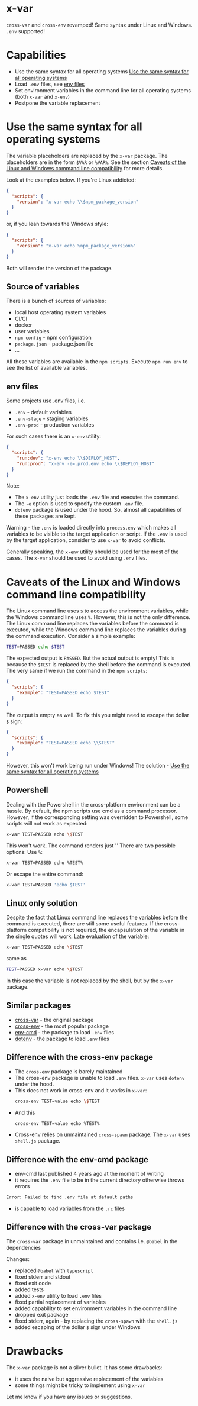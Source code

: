 # x-var

`cross-var` and `cross-env` revamped! Same syntax under Linux and Windows. `.env` supported!

# Capabilities

* Use the same syntax for all operating systems [Use the same syntax for all operating systems](#use-the-same-syntax-for-all-operating-systems)
* Load `.env` files, see [env files](#env-files)
* Set environment variables in the command line for all operating systems (both `x-var` and `x-env`)
* Postpone the variable replacement

# Use the same syntax for all operating systems

The variable placeholders are replaced by the `x-var` package. The placeholders are in the form `$VAR` or `%VAR%`.
See the section [Caveats of the Linux and Windows command line compatibility](#caveats-of-the-Linux-and-Windows-command-line-compatibility) for more details.

Look at the examples below. If you're Linux addicted:
```json
{
  "scripts": {
    "version": "x-var echo \\$npm_package_version"
  }
}
```
or, if you lean towards the Windows style:
```json
{
  "scripts": {
    "version": "x-var echo %npm_package_version%"
  }
}
```
Both will render the version of the package.

## Source of variables

There is a bunch of sources of variables:
* local host operating system variables
* CI/CI
* docker
* user variables
* `npm config` - npm configuration
* `package.json` - package.json file
* ...

All these variables are available in the `npm scripts`.
Execute `npm run env` to see the list of available variables.

## env files

Some projects use .env files, i.e.
* `.env` - default variables
* `.env-stage` - staging variables
* `.env-prod` - production variables

For such cases there is an `x-env` utility:
```json
{
  "scripts": {
    "run:dev": "x-env echo \\$DEPLOY_HOST",
    "run:prod": "x-env -e=.prod.env echo \\$DEPLOY_HOST"
  }
}
```
Note:
* The `x-env` utility just loads the `.env` file and executes the command.
* The `-e` option is used to specify the custom `.env` file.
* `dotenv` package is used under the hood. So, almost all capabilities of these packages are kept.

Warning - the `.env` is loaded directly into `process.env` which makes all variables to be visible to the target application or script. If the `.env` is used by the target application, consider to use `x-var` to avoid conflicts.

Generally speaking, the `x-env` utility should be used for the most of the cases. The `x-var` should be used to avoid using `.env` files.

# Caveats of the Linux and Windows command line compatibility

The Linux command line uses `$` to access the environment variables, while the Windows command line uses `%`.
However, this is not the only difference. The Linux command line replaces the variables before the command is executed, while the Windows command line replaces the variables during the command execution.
Consider a simple example:
```bash 
TEST=PASSED echo $TEST
```
The expected output is `PASSED`. But the actual output is empty!
This is because the `$TEST` is replaced by the shell before the command is executed.
The very same if we run the command in the `npm scripts`:
```json
{
  "scripts": {
    "example": "TEST=PASSED echo $TEST"
  }
}
```
The output is empty as well. To fix this you might need to escape the dollar `$` sign:
```json
{
  "scripts": {
    "example": "TEST=PASSED echo \\$TEST"
  }
}
```
However, this won't work being run under Windows! The solution - [Use the same syntax for all operating systems](#use-the-same-syntax-for-all-operating-systems)

## Powershell

Dealing with the Powershell in the cross-platform environment can be a hassle. By default, the npm scripts use cmd as a command processor.
However, if the corresponding setting was overridden to Powershell, some scripts will not work as expected:
```bash
x-var TEST=PASSED echo \$TEST
```
This won't work. The command renders just '\'
There are two possible options:
Use `%`:
```bash
x-var TEST=PASSED echo %TEST%
```
Or escape the entire command:
```bash
x-var TEST=PASSED 'echo $TEST'
```

## Linux only solution

Despite the fact that Linux command line replaces the variables before the command is executed, there are still some useful features.
If the cross-platform compatibility is not required, the encapsulation of the variable in the single quotes will work:
Late evaluation of the variable:
```bash
x-var TEST=PASSED echo \$TEST
```
same as
```bash
TEST=PASSED x-var echo \$TEST
```
In this case the variable is not replaced by the shell, but by the `x-var` package.

## Similar packages

* [cross-var](https://www.npmjs.com/package/cross-var) - the original package
* [cross-env](https://www.npmjs.com/package/cross-env) - the most popular package
* [env-cmd](https://www.npmjs.com/package/env-cmd) - the package to load `.env` files
* [dotenv](https://www.npmjs.com/package/dotenv) - the package to load `.env` files

## Difference with the cross-env package

* The `cross-env` package is barely maintained
* The cross-env package is unable to load `.env` files. `x-var` uses `dotenv` under the hood.
* This does not work in cross-env and it works in `x-var`:
    ```bash
    cross-env TEST=value echo \$TEST
    ```
* And this
    ```bash
    cross-env TEST=value echo %TEST%
    ```
* Cross-env relies on unmaintained `cross-spawn` package. The `x-var` uses `shell.js` package.

## Difference with the env-cmd package

* env-cmd last published 4 years ago at the moment of writing
* it requires the `.env` file to be in the current directory otherwise throws errors
```bash
Error: Failed to find .env file at default paths
```
* is capable to load variables from the `.rc` files

## Difference with the cross-var package

The `cross-var` package in unmaintained and contains i.e. `@babel` in the dependencies

Changes:
* replaced `@babel` with `typescript`
* fixed stderr and stdout
* fixed exit code
* added tests
* added `x-env` utility to load `.env` files
* fixed partial replacement of variables
* added capability to set environment variables in the command line
* dropped exit package
* fixed stderr, again - by replacing the `cross-spawn` with the `shell.js`
* added escaping of the dollar `$` sign under Windows

# Drawbacks

The `x-var` package is not a silver bullet. It has some drawbacks:
* it uses the naive but aggressive replacement of the variables
* some things might be tricky to implement using `x-var`

Let me know if you have any issues or suggestions.